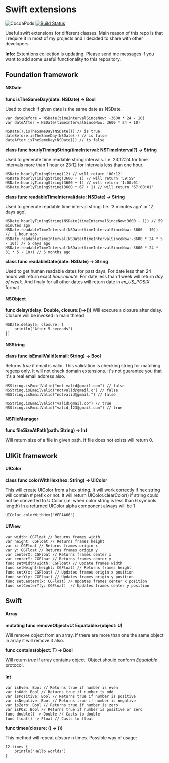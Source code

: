 # Swift extensions

![CocoaPods](https://img.shields.io/cocoapods/v/swift-extensions.svg) [![Build Status](https://travis-ci.org/anatoliyv/swift-extensions.svg)](https://travis-ci.org/anatoliyv/swift-extensions)

Useful swift extensions for different classes. Main reason of this repo is that I require it in most of my projects and I decided to share with other developers.

**Info:** Extentions collection is updating. Please send me messages if you want to add some useful functionality to this repository.

## Foundation framework

#### NSDate

**func isTheSameDay(date: NSDate) -> Bool**

Used to check if given date is the same date as NSDate.
  
      
    var dateBefore = NSDate(timeIntervalSinceNow: -3600 * 24 - 10)
    var dateAfter = NSDate(timeIntervalSinceNow: 3600 * 24 + 10)
  
    NSDate().isTheSameDay(NSDate()) // is true
    dateBefore.isTheSameDay(NSDate()) // is false
    dateAfter.isTheSameDay(NSDate()) // is false
    
  
**class func hourlyTimingString(timeInterval: NSTimeInterval?) -> String** 

Used to generate time readable string intervals. I.e. 23:12:24 for time intervals more than 1 hour or 23:12 for intervals less than one hour.

    
    NSDate.hourlyTimingString(12) // will return '00:12'
    NSDate.hourlyTimingString(3600 - 1) // will return '59:59'
    NSDate.hourlyTimingString(3600 + 1) // will return '1:00:01'
    NSDate.hourlyTimingString(3600 * 67 + 1) // will return '67:00:01'
    

**class func readableTimeInterval(date: NSDate) -> String**

Used to generate readable time interval string. I.e. '3 minutes ago' or '2 days ago'.

    
    NSDate.hourlyTimingString(NSDate(timeIntervalSinceNow:3600 - 1)) // 59 minutes ago
    NSDate.readableTimeInterval(NSDate(timeIntervalSinceNow:-3600 - 10)) //  1 hour ago
    NSDate.readableTimeInterval(NSDate(timeIntervalSinceNow:-3600 * 24 * 5 - 10)) // 5 days ago
    NSDate.readableTimeInterval(NSDate(timeIntervalSinceNow:-3600 * 24 * 31 * 5 - 10)) // 5 months ago
    

**class func readableDate(date: NSDate) -> String**

Used to get human readable dates for past days. For date less than 24 hours will return exact *hour:minute*. 
For date less than 1 week will return *day of week*. And finaly for all other dates will return 
date in *en_US_POSIX* format

#### NSObject

**func delay(delay: Double, closure:()->())**
Will execure a closure after delay. Closure will be invoked in main thread

    
    NSDate.delay(5, closure: {
        println("After 5 seconds")
    })
    

#### NSString

**class func isEmailValid(email: String) -> Bool**

Returns *true* if email is valid. This validation is checking string for matching regexp only. 
It will not check domain extensions. It's not guarantee you that it's a real email address also.

    
    NSString.isEmailValid("not valid@gmail.com") // false
    NSString.isEmailValid("notvalid@gmail.c") // false
    NSString.isEmailValid("notvalid@gmail.") // false
    
    NSString.isEmailValid("valid@gmail.co") // true
    NSString.isEmailValid("valid_123@gmail.com") // true
    
#### NSFileManager

**func fileSizeAtPath(path: String) -> Int**

Will return size of a file in given path. If file does not exists will return 0.

## UIKit framework

#### UIColor

**class func colorWithHex(hex: String) -> UIColor**

This will create UIColor from a hex string. It will work correctly if hex string will contain # prefix or not.
It will return UIColor.clearColor() if string could not be converted to UIColor (i.e. when color string is less than 6 symbols length) In a returned UIColor alpha component always will be 1

    
    UIColor.colorWithHex("#FFAA66")
    

#### UIView

	var width: CGFloat // Returns frames width
    var height: CGFloat // Returns frames height
    var x: CGFloat // Returns frames origin x
    var y: CGFloat // Returns frames origin y
    var centerX: CGFloat // Returns frames center x
    var centerY: CGFloat // Returns frames center y
    func setWidth(width: CGFloat) // Update frames width
    func setHeight(height: CGFloat) // Returns frames height
    func setX(x: CGFloat) // Updates frames origin x position
    func setY(y: CGFloat) // Updates frames origin y position
    func setCenterX(x: CGFloat) // Updates frames center x position
    func setCenterY(y: CGFloat)  // Updates frames center y position

## Swift

#### Array

**mutating func removeObject<U: Equatable>(object: U)**

Will remove object from an array. If there are more than one the same object in array it will remove it also.

**func contains<T where T : Equatable>(object: T) -> Bool**

Will return *true* if array contains object. Object should conform *Equatable* protocol.

#### Int


	var isEven: Bool // Returns true if number is even
	var isOdd: Bool // Returns true if number is odd
	var isPositive: Bool // Returns true if number is positive
	var isNegative: Bool // Returns true if number is negative
	var isZero: Bool // Returns true if number is zero
	var isPOZ: Bool // Returns true if number is positive or zero
	func double() -> Double // Casts to double
	func float() -> Float // Casts to float

**func times(closure: () -> ())**

This method will repeat *closure* n times. Possible way of usage:

    
    12.times { 
        println("Hello worlds") 
    }
    
